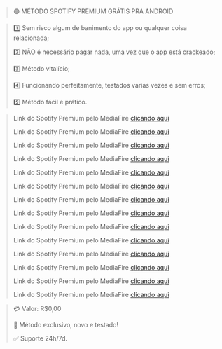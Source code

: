 > 🟢 MÉTODO SPOTIFY PREMIUM GRÁTIS PRA ANDROID

> 1️⃣ Sem risco algum de banimento do app ou qualquer coisa relacionada;
>
> 2️⃣ NÃO é necessário pagar nada, uma vez que o app está crackeado;
>
> 3️⃣ Método vitalício;
>
> 4️⃣ Funcionando perfeitamente, testados várias vezes e sem erros;
>
> 5️⃣ Método fácil e prático.

> Link do Spotify Premium pelo MediaFire [clicando aqui]( https://www.mediafire.com/file/xyh4f6wyavjgjsl/Spotify_v8.8.4.518.apk/file)
>
> Link do Spotify Premium pelo MediaFire [clicando aqui](https://www.mediafire.com/file/7iyx5tay7jgjkzw/Spotify_v8.7.88.496.apk/file)
>
> Link do Spotify Premium pelo MediaFire [clicando aqui](https://www.mediafire.com/file/7iyx5tay7jgjkzw/Spotify_v8.7.88.496.apk/file)
>
> Link do Spotify Premium pelo MediaFire [clicando aqui](https://www.mediafire.com/file/rftr0fo0xw7rrj1/Spotify_v8.7.70.553.apk/file)
>
> Link do Spotify Premium pelo MediaFire [clicando aqui](https://www.mediafire.com/file/vzi7xo7u8shpxen/Spotify_v8.7.64.478.apk/file)
>
> Link do Spotify Premium pelo MediaFire [clicando aqui](https://www.mediafire.com/file/wu2trxiy3onr63y/Spotify_v8.5.74.834.apk/file)
>
> Link do Spotify Premium pelo MediaFire [clicando aqui](https://www.mediafire.com/file/63t4l7pzoxl2kqh/Spotify_Play_Music_%2526_Podcasts_Premium_v8.7.32.1554.apk/file)
>
> Link do Spotify Premium pelo MediaFire [clicando aqui]( https://www.mediafire.com/file/3d8km7beiuihvck/Spotify_Premium_v8.8.10.582.apk/file)
>
> Link do Spotify Premium pelo MediaFire [clicando aqui](https://www.mediafire.com/file/1t3ovqyw9pz64m8/Spotify_Premium_v8.6.32.925.apk/file)
>
> Link do Spotify Premium pelo MediaFire [clicando aqui](https://www.mediafire.com/file/9mfiax7bb09rdnf/Spotify_Premium_v8.5.94.839.apk/file)
>
> Link do Spotify Premium pelo MediaFire [clicando aqui](https://www.mediafire.com/file/a3jcmeje1r8scbx/Spotify_Premium.apk/file)
>
> Link do Spotify Premium pelo MediaFire [clicando aqui](https://www.mediafire.com/file/c9w1i3fdfcpixg3/Spotify_Premium_v8.7.70.553.apk/file)
>
> Link do Spotify Premium pelo MediaFire [clicando aqui](https://www.mediafire.com/file/vggu0g2ts2vlzfb/Spotify_Premium_v8.7.78.373.apk/file)
>
> Link do Spotify Premium pelo MediaFire [clicando aqui](https://www.mediafire.com/file/my1jlvagrtmlebw/SpotifyLite_v1.9.0.24346.apk/file)

> 💳 Valor: R$0,00
>
> 🌟 Método exclusivo, novo e testado!
>
> ✅ Suporte 24h/7d.
